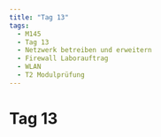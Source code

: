 ```yaml
---
title: "Tag 13"
tags:
  - M145
  - Tag 13
  - Netzwerk betreiben und erweitern
  - Firewall Laborauftrag
  - WLAN
  - T2 Modulprüfung
---
```


# Tag 13
